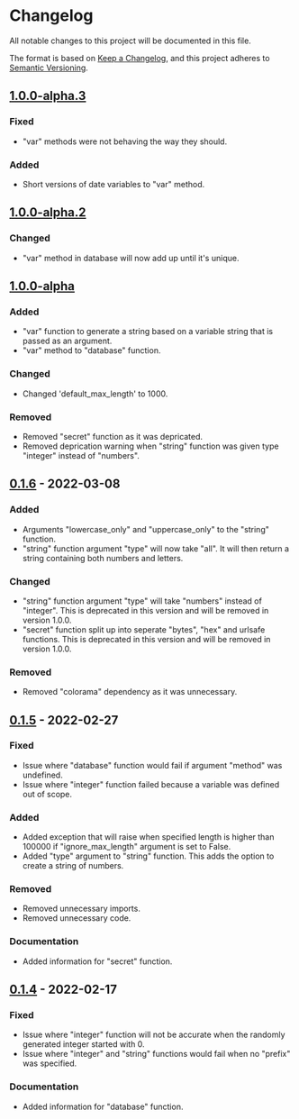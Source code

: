 # Changelog
All notable changes to this project will be documented in this file.

The format is based on [Keep a Changelog](https://keepachangelog.com/en/1.0.0/),
and this project adheres to [Semantic Versioning](https://semver.org/spec/v2.0.0.html).

## [1.0.0-alpha.3]
### Fixed
- "var" methods were not behaving the way they should.

### Added
- Short versions of date variables to "var" method.

## [1.0.0-alpha.2]
### Changed
- "var" method in database will now add up until it's unique.

## [1.0.0-alpha]
### Added
- "var" function to generate a string based on a variable string that is passed as an argument.
- "var" method to "database" function.

### Changed
- Changed 'default_max_length' to 1000.

### Removed
- Removed "secret" function as it was depricated.
- Removed deprication warning when "string" function was given type "integer" instead of "numbers".

## [0.1.6] - 2022-03-08
### Added
- Arguments "lowercase_only" and "uppercase_only" to the "string" function.
- "string" function argument "type" will now take "all". It will then return a string containing both numbers and letters.

### Changed
- "string" function argument "type" will take "numbers" instead of "integer". This is deprecated in this version and will be removed in version 1.0.0.
- "secret" function split up into seperate "bytes", "hex" and urlsafe functions. This is deprecated in this version and will be removed in version 1.0.0.

### Removed
- Removed "colorama" dependency as it was unnecessary.

## [0.1.5] - 2022-02-27
### Fixed
- Issue where "database" function would fail if argument "method" was undefined.
- Issue where "integer" function failed because a variable was defined out of scope.

### Added
- Added exception that will raise when specified length is higher than 100000 if "ignore_max_length" argument is set to False.
- Added "type" argument to "string" function. This adds the option to create a string of numbers.

### Removed
- Removed unnecessary imports.
- Removed unnecessary code.

### Documentation
- Added information for "secret" function.

## [0.1.4] - 2022-02-17
### Fixed
- Issue where "integer" function will not be accurate when the randomly generated integer started with 0.
- Issue where "integer" and "string" functions would fail when no "prefix" was specified.

### Documentation
- Added information for "database" function.

[1.0.0-alpha.3]: https://github.com/w-kuipers/simpleUID/compare/v0.1.6...v1.0.0-alpha.3
[1.0.0-alpha.2]: https://github.com/w-kuipers/simpleUID/compare/v0.1.6...v1.0.0-alpha.2
[1.0.0-alpha]: https://github.com/w-kuipers/simpleUID/compare/v0.1.6...v1.0.0-alpha
[0.1.6]: https://github.com/w-kuipers/simpleUID/compare/v0.1.5...v0.1.6
[0.1.5]: https://github.com/w-kuipers/simpleUID/compare/v0.1.4...v0.1.5
[0.1.4]: https://github.com/w-kuipers/simpleUID/compare/v0.1.3...v0.1.4
[0.0.1]: https://github.com/w-kuipers/simpleUID/releases/tag/v0.0.1

